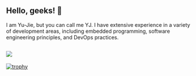 ## Hello, geeks! 👋

I am Yu-Jie, but you can call me YJ. I have extensive experience in a variety of development areas, including embedded programming, software engineering principles, and DevOps practices.

<!-- 🌱 Currently active in organization [Cerana Studio](https://github.com/CeranaTeam). 

#### 🔭 What do I do and What have I done?
* I used to work on combining opencv and arduino to make an hardware-based game-assistant in [Lary Technology](https://github.com/Lary-Tech). 
* I am currently in [Cerana Studio](https://github.com/CeranaTeam), which is a team that tries to take on cases, work on projects, participate in competitions and hold study group together.
-->
![](https://skillicons.dev/icons?perline=15&i=vue,nuxt,tailwind,expressjs,mongodb,firebase,vercel,gcp,docker,arduino)
---
<!-- [![YJack's GitHub stats](https://github-readme-stats.vercel.app/api?username=YJack0000)](https://github.com/anuraghazra/github-readme-stats)
<br></br> -->

<!-- [![TOP Used Lang](https://github-readme-stats.vercel.app/api/top-langs/?username=YJack0000)](https://github.com/anuraghazra/github-readme-stats) -->
[![trophy](https://github-profile-trophy.vercel.app/?username=YJack0000&theme=onedark)](https://github.com/ryo-ma/github-profile-trophy)
